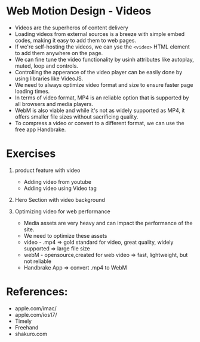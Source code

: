 # Web Motion Design - Videos

- Videos are the superheros of content delivery
- Loading videos from external sources is a breeze with simple embed codes, making it easy to add them to web pages.
- If we're self-hosting the videos, we can yse the `<video>` HTML element to add them anywhere on the page.
- We can fine tune the video functionality by usinh attributes like autoplay, muted, loop and controls.
- Controlling the apperance of the video player can be easily done by using libraries like VideoJS.
- We need to always optimize video format and size to ensure faster page loading times.
- In terms of video format, MP4 is an reliable option that is supported by all browsers and media players.
- WebM is also viable and while it's not as widely supported as MP4, it offers smaller file sizes without sacrificing quality.
- To compress a video or convert to a different format, we can use the free app Handbrake.

# Exercises

1. product feature with video

   - Adding video from youtube
   - Adding video using Video tag

2. Hero Section with video background
3. Optimizing video for web performance
   - Media assets are very heavy and can impact the performance of the site.
   - We need to optimize these assets
   - video - .mp4 => gold standard for video, great quality, widely supported => large file size
   - webM - opensource,created for web video => fast, lightweight, but not reliable
   - Handbrake App => convert .mp4 to WebM

# References:

- apple.com/imac/
- apple.com/ios17/
- Timely
- Freehand
- shakuro.com
